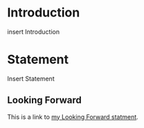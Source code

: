 # Introduction

insert Introduction 

# Statement 

Insert Statement 

## Looking Forward

This is a link to [my Looking Forward statment](lookingforward.html).
